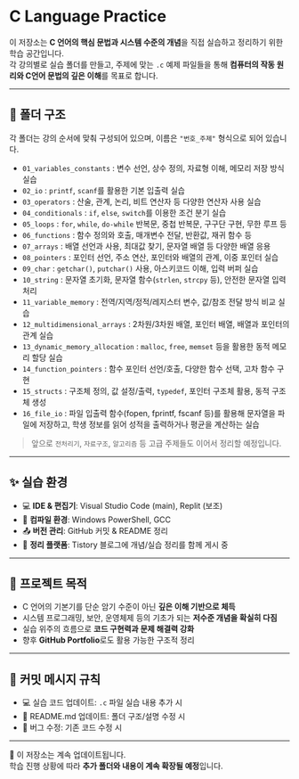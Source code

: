 # C Language Practice

이 저장소는 **C 언어의 핵심 문법과 시스템 수준의 개념**을 직접 실습하고 정리하기 위한 학습 공간입니다.  
각 강의별로 실습 폴더를 만들고, 주제에 맞는 `.c` 예제 파일들을 통해 **컴퓨터의 작동 원리와 C언어 문법의 깊은 이해**를 목표로 합니다.

---

## 📂 폴더 구조

각 폴더는 강의 순서에 맞춰 구성되어 있으며, 이름은 `"번호_주제"` 형식으로 되어 있습니다.

- `01_variables_constants` : 변수 선언, 상수 정의, 자료형 이해, 메모리 저장 방식 실습
- `02_io` : `printf`, `scanf`를 활용한 기본 입출력 실습
- `03_operators` : 산술, 관계, 논리, 비트 연산자 등 다양한 연산자 사용 실습
- `04_conditionals` : `if`, `else`, `switch`를 이용한 조건 분기 실습
- `05_loops` : `for`, `while`, `do-while` 반복문, 중첩 반복문, 구구단 구현, 무한 루프 등
- `06_functions` : 함수 정의와 호출, 매개변수 전달, 반환값, 재귀 함수 등
- `07_arrays` : 배열 선언과 사용, 최대값 찾기, 문자열 배열 등 다양한 배열 응용
- `08_pointers` : 포인터 선언, 주소 연산, 포인터와 배열의 관계, 이중 포인터 실습
- `09_char` : `getchar()`, `putchar()` 사용, 아스키코드 이해, 입력 버퍼 실습
- `10_string` : 문자열 초기화, 문자열 함수(`strlen`, `strcpy` 등), 안전한 문자열 입력 처리
- `11_variable_memory` : 전역/지역/정적/레지스터 변수, 값/참조 전달 방식 비교 실습
- `12_multidimensional_arrays` : 2차원/3차원 배열, 포인터 배열, 배열과 포인터의 관계 실습
- `13_dynamic_memory_allocation` : `malloc`, `free`, `memset` 등을 활용한 동적 메모리 할당 실습
- `14_function_pointers` : 함수 포인터 선언/호출, 다양한 함수 선택, 고차 함수 구현
- `15_structs` : 구조체 정의, 값 설정/출력, `typedef`, 포인터 구조체 활용, 동적 구조체 생성
- `16_file_io` : 파일 입출력 함수(fopen, fprintf, fscanf 등)를 활용해 문자열을 파일에 저장하고, 학생 정보를 읽어 성적을 출력하거나 평균을 계산하는 실습


> 앞으로 `전처리기`, `자료구조`, `알고리즘` 등 고급 주제들도 이어서 정리할 예정입니다.

---

## ✨ 실습 환경

- 💻 **IDE & 편집기**: Visual Studio Code (main), Replit (보조)
- 🧪 **컴파일 환경**: Windows PowerShell, GCC
- 📤 **버전 관리**: GitHub 커밋 & README 정리
- 🧠 **정리 플랫폼**: Tistory 블로그에 개념/실습 정리를 함께 게시 중

---

## 🚀 프로젝트 목적

- C 언어의 기본기를 단순 암기 수준이 아닌 **깊은 이해 기반으로 체득**
- 시스템 프로그래밍, 보안, 운영체제 등의 기초가 되는 **저수준 개념을 확실히 다짐**
- 실습 위주의 흐름으로 **코드 구현력과 문제 해결력 강화**
- 향후 **GitHub Portfolio**로도 활용 가능한 구조적 정리

---

## 🔖 커밋 메시지 규칙

- 💻 실습 코드 업데이트: `.c` 파일 실습 내용 추가 시
- 📝 README.md 업데이트: 폴더 구조/설명 수정 시
- 🐛 버그 수정: 기존 코드 수정 시

---

📌 이 저장소는 계속 업데이트됩니다.  
학습 진행 상황에 따라 **추가 폴더와 내용이 계속 확장될 예정**입니다.
